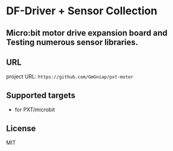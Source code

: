 
# DF-Driver + Sensor Collection

Micro:bit motor drive expansion board and Testing numerous sensor libraries.
--------------------------------------------------------

## URL
project URL:  ```https://github.com/GmGniap/pxt-motor```

## Supported targets

* for PXT/microbit

## License

MIT
